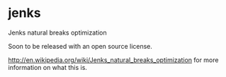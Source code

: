 jenks
=====

Jenks natural breaks optimization

Soon to be released with an open source license.

http://en.wikipedia.org/wiki/Jenks_natural_breaks_optimization for more information on what this is.